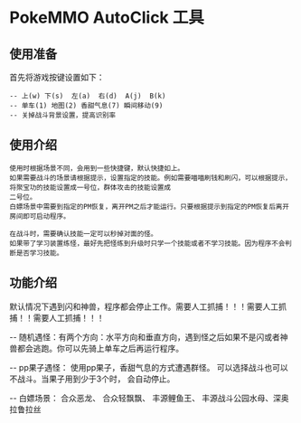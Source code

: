 # PokeMMO AutoClick 工具

## 使用准备

首先将游戏按键设置如下：

    -- 上(w) 下(s)  左(a)  右(d)  A(j)  B(k)
    -- 单车(1) 地图(2) 香甜气息(7) 瞬间移动(9)
    -- 关掉战斗背景设置，提高识别率

## 使用介绍

```
使用时根据场景不同，会用到一些快捷键，默认快捷如上。
如果需要战斗的场景请根据提示，设置指定的技能。例如需要喵喵刷钱和刷闪，可以根据提示，将聚宝功的技能设置成一号位，群体攻击的技能设置成
二号位。
白嫖场景中需要到指定的PM恢复，离开PM之后才能运行。只要根据提示到指定的PM恢复后离开房间即可启动程序。

在战斗时，需要确认技能一定可以秒掉对面的怪。
如果带了学习装置练怪，最好先把怪练到升级时只学一个技能或者不学习技能。因为程序不会判断是否学习技能。
```

## 功能介绍

默认情况下遇到闪和神兽，程序都会停止工作。需要人工抓捕！！！需要人工抓捕！！需要人工抓捕！！！


-- 随机遇怪：有两个方向：水平方向和垂直方向，遇到怪之后如果不是闪或者神兽都会逃跑。你可以先骑上单车之后再运行程序。

-- pp果子遇怪： 使用pp果子，香甜气息的方式遭遇群怪。 可以选择战斗也可以不战斗。当果子用到少于3个时，
会自动停止。

-- 白嫖场景： 合众恶龙、 合众轻飘飘、 丰源鲤鱼王、 丰源战斗公园水母、深奥拉鲁拉丝